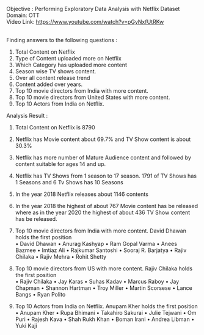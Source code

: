 
Objective : Performing Exploratory Data Analysis with Netflix Dataset<BR>
Domain: OTT<BR>
Video Link: https://www.youtube.com/watch?v=pGyNxfUtRKw<br><BR>

Finding answers to the following questions :
1. Total Content on Netflix
2. Type of Content uploaded more on Netflix
3. Which Category has uploaded more content
4. Season wise TV shows content.
5. Over all content release trend
6. Content added over years.
7. Top 10 movie directors from India with more content.
8. Top 10 movie directors from United States with more content.
9. Top 10 Actors from India on Netflix.

Analysis Result :
1. Total Content on Netflix is 8790
2. Netflix has Movie content about 69.7% and TV Show content is about 30.3%  
3. Netflix has more number of Mature Audience content and followed by content suitable for ages 14 and up.
4. Netflix has TV Shows from 1 season to 17 season. 1791 of TV Shows has 1 Seasons  and 6 Tv Shows has 10 Seasons 
5. In the year 2018 Netflix releases about 1146 contents
6. In the year 2018 the highest of about 767 Movie content has be released where as in the year 2020 the highest of about 436 TV Show content has be released.
7. Top 10 movie directors from India with more content. David Dhawan holds the first position<BR>
 • David Dhawan
 • Anurag Kashyap
 • Ram Gopal Varma
 • Anees Bazmee
 • Imtiaz Ali
 • Rajkumar Santoshi
 • Sooraj R. Barjatya
 • Rajiv Chilaka
 • Rajiv Mehra
 • Rohit Shetty

8. Top 10 movie directors from US with more content. Rajiv Chilaka holds the first position<BR>
 • Rajiv Chilaka
 • Jay Karas
 • Suhas Kadav
 • Marcus Raboy
 • Jay Chapman
 • Shannon Hartman
 • Troy Miller
 • Martin Scorsese
 • Lance Bangs
 • Ryan Polito
 
9. Top 10 Actors from India on Netflix. Anupam Kher holds the first position <BR>
 • Anupam Kher
 • Rupa Bhimani
 • Takahiro Sakurai
 • Julie Tejwani
 • Om Puri
 • Rajesh Kava
 • Shah Rukh Khan
 • Boman Irani
 • Andrea Libman
 • Yuki Kaji


 



